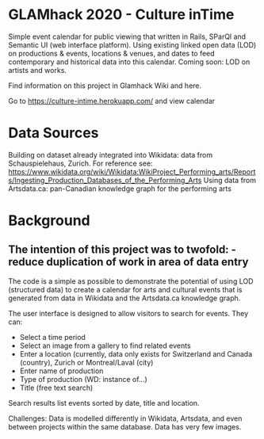GLAMhack 2020 - Culture inTime
=========================
Simple event calendar for public viewing that written in Rails, SParQl and Semantic UI (web interface platform). Using existing linked open data (LOD) on productions & events, locations & venues, and dates to feed contemporary and historical data into this calendar. Coming soon: LOD on artists and works. 

Find information on this project in Glamhack Wiki and here.

Go to https://culture-intime.herokuapp.com/ and view calendar

Data Sources
=========================
Building on dataset already integrated into Wikidata: data from Schauspielehaus, Zurich. For reference see: https://www.wikidata.org/wiki/Wikidata:WikiProject_Performing_arts/Reports/Ingesting_Production_Databases_of_the_Performing_Arts
Using data from Artsdata.ca: pan-Canadian knowledge graph for the performing arts 


Background
=========================
The intention of this project was to twofold:
-reduce duplication of work in area of data entry
-

The code is a simple as possible to demonstrate the potential of using LOD (structured data) to create a calendar for arts and cultural events that is generated from data in Wikidata and the Artsdata.ca knowledge graph. 

The user interface is designed to allow visitors to search for events. They can:
- Select a time period
- Select an image from a gallery to find related events
- Enter a location (currently, data only exists for Switzerland and Canada (country), Zurich or Montreal/Laval (city)  
- Enter name of production
- Type of production (WD: instance of…)
- Title (free text search)

Search results list events sorted by date, title and location.


Challenges: 
Data is modelled differently in Wikidata, Artsdata, and even between projects within the same database.
Data has very few images.


